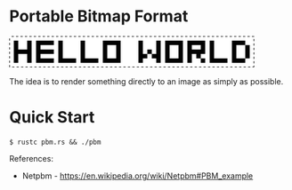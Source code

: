 # Portable Bitmap Format

![800% zoomed output](./portable_map.png)

The idea is to render something directly to an image as simply as possible.

# Quick Start

```console
$ rustc pbm.rs && ./pbm
```

References:

- Netpbm - https://en.wikipedia.org/wiki/Netpbm#PBM_example
